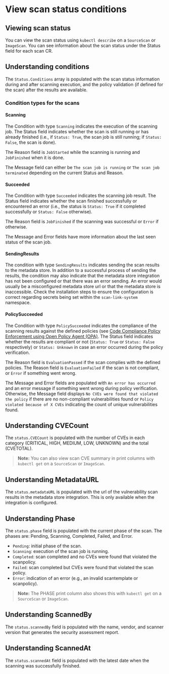 # View scan status conditions

## <a id='view-scan-stat'></a>Viewing scan status
You can view the scan status using `kubectl describe` on a `SourceScan` or `ImageScan`. You can see information about the scan status under the Status field for each scan CR.

## <a id='understand-con'></a>Understanding conditions
The `Status.Conditions` array is populated with the scan status information during and after scanning execution, and the policy validation (if defined for the scan) after the results are available.

### <a id='con-type-scan'></a>Condition types for the scans

#### <a id='scanning'></a>Scanning
The Condition with type `Scanning` indicates the execution of the scanning job. The Status field indicates whether the scan is still running or has already finished (i.e., if `Status: True`, the scan job is still running; if `Status: False`, the scan is done).

The Reason field is `JobStarted` while the scanning is running and `JobFinished` when it is done.

The Message field can either be `The scan job is running` or `The scan job terminated` depending on the current Status and Reason.

#### <a id='succeeded'></a>Succeeded
The Condition with type `Succeeded` indicates the scanning job result. The Status field indicates whether the scan finished successfully or encountered an error (i.e., the status is `Status: True` if it completed successfully or `Status: False` otherwise).

The Reason field is `JobFinished` if the scanning was successful or `Error` if otherwise.

The Message and Error fields have more information about the last seen status of the scan job.

#### <a id='send-results'></a>SendingResults
The condition with type `SendingResults` indicates sending the scan results to the metadata store. In addition to a successful process of sending the results, the condition may also indicate that the metadata store integration has not been configured or that there was an error sending. An error would usually be a misconfigured metadata store url or that the metadata store is inaccessible. Check the installation steps to ensure the configuration is correct regarding secrets being set within the `scan-link-system` namespace.

#### <a id='policy-succeed'></a>PolicySucceeded
The Condition with type `PolicySucceeded` indicates the compliance of the scanning results against the defined policies (see [Code Compliance Policy Enforcement using Open Policy Agent (OPA)](policies.md). The Status field indicates whether the results are compliant or not (`Status: True` or `Status: False` respectively) or `Status: Unknown` in case an error occurred during the policy verification.

The Reason field is `EvaluationPassed` if the scan complies with the defined policies. The Reason field is `EvaluationFailed` if the scan is not compliant, or `Error` if something went wrong.

The Message and Error fields are populated with `An error has occurred` and an error message if something went wrong during policy verification. Otherwise, the Message field displays `No CVEs were found that violated the policy` if there are no non-compliant vulnerabilities found or `Policy violated because of X CVEs` indicating the count of unique vulnerabilities found.

## <a id='understand-cvecount'></a>Understanding CVECount
The `status.CVECount` is populated with the number of CVEs in each category (CRITICAL, HIGH, MEDIUM, LOW, UNKNOWN) and the total (CVETOTAL).

>**Note:** You can also view scan CVE summary in print columns with `kubectl get` on a `SourceScan` or `ImageScan`.

## <a id='understand-metaurl'></a>Understanding MetadataURL
The `status.metadataURL` is populated with the url of the vulnerability scan results in the metadata store integration. This is only available when the integration is configured.

## <a id='understand-phase'></a>Understanding Phase
The `status.phase` field is populated with the current phase of the scan. The phases are: Pending, Scanning, Completed, Failed, and Error.

* `Pending`: initial phase of the scan.
* `Scanning`: execution of the scan job is running.
* `Completed`: scan completed and no CVEs were found that violated the scanpolicy.
* `Failed`: scan completed but CVEs were found that violated the scan policy.
* `Error`: indication of an error (e.g., an invalid scantemplate or scanpolicy).

>**Note:** The PHASE print column also shows this with `kubectl get` on a `SourceScan` or `ImageScan`.

## <a id='understand-scannedby'></a>Understanding ScannedBy
The `status.scannedBy` field is populated with the name, vendor, and scanner version that generates the security assessment report.

## <a id='understand-scannedat'></a>Understanding ScannedAt
The `status.scannedAt` field is populated with the latest date when the scanning was successfully finished.
